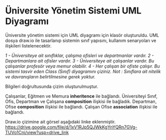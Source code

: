 # Üniversite Yönetim Sistemi UML Diyagramı

Üniversite yönetim sistemi için UML diyagramı için klasör oluşturuldu. UML dosya draw.io ile tasarlanıp sistemin sınıf yapısını, kullanım senaryoları ve ilişkileri listelenecektir.

*1 - Üniversiteye ait sınıflıklar, çalışma ofisleri ve departmanlar vardır.
2 - Departmanlara ait ofisler vardır.
3 - Üniversiteye ait çalışanlar vardır. Bu çalışanlar profesör veya memur olabilir.
4 - Her çalışan bir ofiste çalışır.
Bu sistemi tasvir eden Class (Sınıf) diyagramını çiziniz.
Not : Sınıflara ait nitelik ve davranışların belirtilmesine gerek yoktur.*

Bilgileri doğrultusunda çizim oluşturulmuştur.

Çalışanlar, Eğitmen ve Memura **inheritence** ile bağlandı.
Üniversiteyi Sınıf, Ofis, Departman ve Çalışana **composition** ilişkisi ile bağladık.
Departman, Ofise **composition** ilişkisi ile bağlandı.
Çalışan Ofise **association** ilişkisi ile bağlandı.


 Draw.io çizimine ait görsel aşağıdaki linke eklenmiştir.
https://drive.google.com/file/d/1xV1RJp5QJWkKgYnYQRn7GVg-TUVo1Cni/view?usp=drive_link
